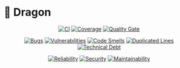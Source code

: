 # 🐲 Dragon

<p align="center">
<a href="https://github.com/Zen0x7/Dragon/actions/workflows/ci.yml"><img src="https://github.com/Zen0x7/Dragon/actions/workflows/ci.yml/badge.svg" alt="CI"></a>
<a href="https://codecov.io/gh/Zen0x7/Dragon"><img src="https://codecov.io/gh/Zen0x7/Dragon/graph/badge.svg?token=PGWRDY6SZ9" alt="Coverage"></a>
<a href="https://sonarcloud.io/project/overview?id=Zen0x7_Dragon"><img src="https://sonarcloud.io/api/project_badges/measure?project=Zen0x7_Dragon&metric=alert_status" alt="Quality Gate"></a>
</p>

<p align="center">
<a href="https://sonarcloud.io/project/overview?id=Zen0x7_Dragon"><img src="https://sonarcloud.io/api/project_badges/measure?project=Zen0x7_Dragon&metric=bugs" alt="Bugs"></a>
<a href="https://sonarcloud.io/project/overview?id=Zen0x7_Dragon"><img src="https://sonarcloud.io/api/project_badges/measure?project=Zen0x7_Dragon&metric=vulnerabilities" alt="Vulnerabilities"></a>
<a href="https://sonarcloud.io/project/overview?id=Zen0x7_Dragon"><img src="https://sonarcloud.io/api/project_badges/measure?project=Zen0x7_Dragon&metric=code_smells" alt="Code Smells"></a>
<a href="https://sonarcloud.io/project/overview?id=Zen0x7_Dragon"><img src="https://sonarcloud.io/api/project_badges/measure?project=Zen0x7_Dragon&metric=duplicated_lines_density" alt="Duplicated Lines"></a>
<a href="https://sonarcloud.io/project/overview?id=Zen0x7_Dragon"><img src="https://sonarcloud.io/api/project_badges/measure?project=Zen0x7_Dragon&metric=sqale_index" alt="Technical Debt"></a>
</p>

<p align="center">
<a href="https://sonarcloud.io/project/overview?id=Zen0x7_Dragon"><img src="https://sonarcloud.io/api/project_badges/measure?project=Zen0x7_Dragon&metric=reliability_rating" alt="Reliability"></a>
<a href="https://sonarcloud.io/project/overview?id=Zen0x7_Dragon"><img src="https://sonarcloud.io/api/project_badges/measure?project=Zen0x7_Dragon&metric=security_rating" alt="Security"></a>
<a href="https://sonarcloud.io/project/overview?id=Zen0x7_Dragon"><img src="https://sonarcloud.io/api/project_badges/measure?project=Zen0x7_Dragon&metric=sqale_rating" alt="Maintainability"></a>
</p>